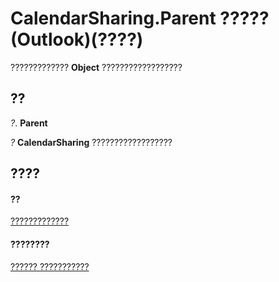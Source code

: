 
# CalendarSharing.Parent ????? (Outlook)(????)

?????????????  **Object** ??????????????????


## ??

 _?_. **Parent**

 _?_ **CalendarSharing** ??????????????????


## ????


#### ??


[?????????????](37a8a15e-51c2-b1a0-7db6-cf2a1f4e8405.md)
#### ????????


[?????? ???????????](http://msdn.microsoft.com/library/1b2b6233-9816-e3f2-5924-694ce30cc8ef%28Office.15%29.aspx)